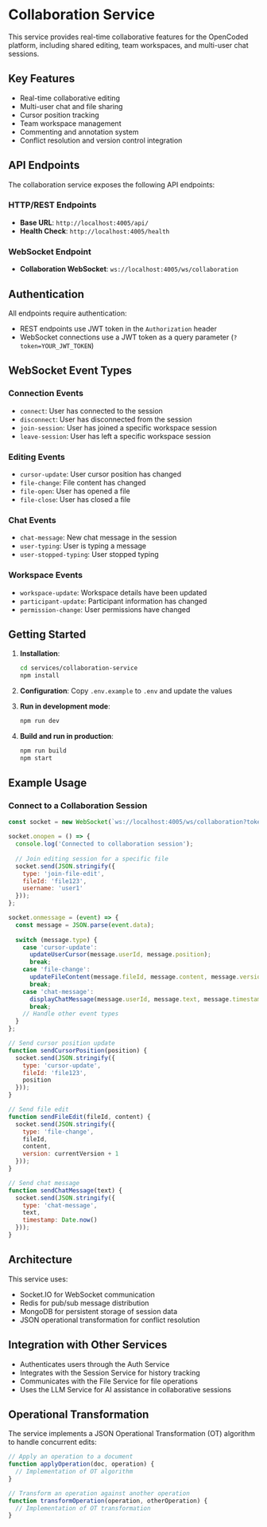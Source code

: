 # Collaboration Service

This service provides real-time collaborative features for the OpenCoded platform, including shared editing, team workspaces, and multi-user chat sessions.

## Key Features

- Real-time collaborative editing
- Multi-user chat and file sharing
- Cursor position tracking
- Team workspace management
- Commenting and annotation system
- Conflict resolution and version control integration

## API Endpoints

The collaboration service exposes the following API endpoints:

### HTTP/REST Endpoints

- **Base URL**: `http://localhost:4005/api/`
- **Health Check**: `http://localhost:4005/health`

### WebSocket Endpoint

- **Collaboration WebSocket**: `ws://localhost:4005/ws/collaboration`

## Authentication

All endpoints require authentication:

- REST endpoints use JWT token in the `Authorization` header
- WebSocket connections use a JWT token as a query parameter (`?token=YOUR_JWT_TOKEN`)

## WebSocket Event Types

### Connection Events

- `connect`: User has connected to the session
- `disconnect`: User has disconnected from the session
- `join-session`: User has joined a specific workspace session
- `leave-session`: User has left a specific workspace session

### Editing Events

- `cursor-update`: User cursor position has changed
- `file-change`: File content has changed
- `file-open`: User has opened a file
- `file-close`: User has closed a file

### Chat Events

- `chat-message`: New chat message in the session
- `user-typing`: User is typing a message
- `user-stopped-typing`: User stopped typing

### Workspace Events

- `workspace-update`: Workspace details have been updated
- `participant-update`: Participant information has changed
- `permission-change`: User permissions have changed

## Getting Started

1. **Installation**:
   ```bash
   cd services/collaboration-service
   npm install
   ```

2. **Configuration**:
   Copy `.env.example` to `.env` and update the values

3. **Run in development mode**:
   ```bash
   npm run dev
   ```

4. **Build and run in production**:
   ```bash
   npm run build
   npm start
   ```

## Example Usage

### Connect to a Collaboration Session

```javascript
const socket = new WebSocket(`ws://localhost:4005/ws/collaboration?token=${jwtToken}&sessionId=${sessionId}`);

socket.onopen = () => {
  console.log('Connected to collaboration session');
  
  // Join editing session for a specific file
  socket.send(JSON.stringify({
    type: 'join-file-edit',
    fileId: 'file123',
    username: 'user1'
  }));
};

socket.onmessage = (event) => {
  const message = JSON.parse(event.data);
  
  switch (message.type) {
    case 'cursor-update':
      updateUserCursor(message.userId, message.position);
      break;
    case 'file-change':
      updateFileContent(message.fileId, message.content, message.version);
      break;
    case 'chat-message':
      displayChatMessage(message.userId, message.text, message.timestamp);
      break;
    // Handle other event types
  }
};

// Send cursor position update
function sendCursorPosition(position) {
  socket.send(JSON.stringify({
    type: 'cursor-update',
    fileId: 'file123',
    position
  }));
}

// Send file edit
function sendFileEdit(fileId, content) {
  socket.send(JSON.stringify({
    type: 'file-change',
    fileId,
    content,
    version: currentVersion + 1
  }));
}

// Send chat message
function sendChatMessage(text) {
  socket.send(JSON.stringify({
    type: 'chat-message',
    text,
    timestamp: Date.now()
  }));
}
```

## Architecture

This service uses:
- Socket.IO for WebSocket communication
- Redis for pub/sub message distribution
- MongoDB for persistent storage of session data
- JSON operational transformation for conflict resolution

## Integration with Other Services

- Authenticates users through the Auth Service
- Integrates with the Session Service for history tracking
- Communicates with the File Service for file operations
- Uses the LLM Service for AI assistance in collaborative sessions

## Operational Transformation

The service implements a JSON Operational Transformation (OT) algorithm to handle concurrent edits:

```javascript
// Apply an operation to a document
function applyOperation(doc, operation) {
  // Implementation of OT algorithm
}

// Transform an operation against another operation
function transformOperation(operation, otherOperation) {
  // Implementation of OT transformation
}
```